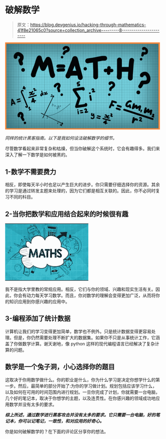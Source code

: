 # 破解数学

> 原文：<https://blog.devgenius.io/hacking-through-mathematics-41f8e21065c0?source=collection_archive---------8----------------------->

![](img/5028cfbdf86d75a2f0bf52541720a519.png)

*同样的统计黑客指南。以下是我如何设法破解数学的细节。*

尽管数学看起来非常复杂和枯燥，但当你破解这个系统时，它会有趣得多。我们来深入了解一下数学是如何被黑的。

## 1-数学不需要费力

相反，即使每天半小时也足以产生巨大的进步。你只需要仔细选择你的资源。其余的学习是通过转发主题来处理的，因为它们都是相互关联的。因此，你不必同时复习不同的科目。

## 2-当你把数学和应用结合起来的时候很有趣

![](img/035b7f642a245434b79ee83bf4bb0aa8.png)

我不是指大学里教的常规应用。相反，它们与你的领域、兴趣和现实生活有关。因此，你会有动力每天学习数学。而且，你对数学的理解会变得更加广泛，从而将你的知识应用到你感兴趣的应用中。

## 3-编程添加了统计数据

计算机让我们的学习变得更加简单，数学也不例外。只是统计数据变得更容易处理。但是，你仍然需要处理不断扩大的数据集。如果你不只是从事统计工作，它涵盖了你做数学计算。谢天谢地，像 python 这样的现代编程语言已经解决了复杂计算的问题。

## 数学是一个兔子洞，小心选择你的题目

这取决于你用数学做什么。你的职业是什么，你为什么学习是决定你想学什么的第一步。然后，最简单的部分开始了:为你的学习做计划。规划包括应该学习什么，以及如何在可用的时间范围内进行规划。一旦你完成了计划，你就需要一台电脑，几个好的笔记本，取决于你想学的主题，以及连贯性。在你感兴趣的领域成功地应用数学并没有太多的要求。

***综上所述，通过数学进行黑客攻击并没有太多的要求。它只需要一台电脑，好的笔记本，你可以记笔记，一致性，和对应用的好奇心。***

你是如何破解数学的？在下面的评论区分享你的想法。